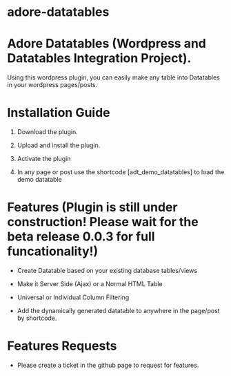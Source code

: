 # adore-datatables
# Adore Datatables (Wordpress and Datatables Integration Project).

Using this wordpress plugin, you can easily make any table into Datatables in your wordpress pages/posts.

# Installation Guide

1. Download the plugin.

2. Upload and install the plugin.

3. Activate the plugin

4. In any page or post use the shortcode [adt_demo_datatables] to load the demo datatable


# Features (Plugin is still under construction! Please wait for the beta release 0.0.3 for full funcationality!)

* Create Datatable based on your existing database tables/views

* Make it Server Side (Ajax) or a Normal HTML Table

* Universal or Individual Column Filtering

* Add the dynamically generated datatable to anywhere in the page/post by shortcode. 

# Features Requests
 
* Please create a ticket in the github page to request for features.